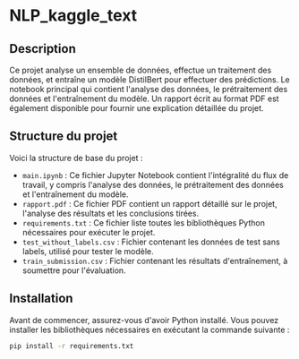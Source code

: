 # NLP_kaggle_text


## Description

Ce projet analyse un ensemble de données, effectue un traitement des données, et entraîne un modèle DistilBert pour effectuer des prédictions. Le notebook principal qui contient l'analyse des données, le prétraitement des données et l'entraînement du modèle. Un rapport écrit au format PDF est également disponible pour fournir une explication détaillée du projet.

## Structure du projet

Voici la structure de base du projet :


- `main.ipynb` : Ce fichier Jupyter Notebook contient l'intégralité du flux de travail, y compris l'analyse des données, le prétraitement des données et l'entraînement du modèle.
- `rapport.pdf` : Ce fichier PDF contient un rapport détaillé sur le projet, l'analyse des résultats et les conclusions tirées.
- `requirements.txt` : Ce fichier liste toutes les bibliothèques Python nécessaires pour exécuter le projet.
- `test_without_labels.csv` : Fichier contenant les données de test sans labels, utilisé pour tester le modèle.
- `train_submission.csv` : Fichier contenant les résultats d'entraînement, à soumettre pour l'évaluation.



## Installation

Avant de commencer, assurez-vous d'avoir Python installé. Vous pouvez installer les bibliothèques nécessaires en exécutant la commande suivante :

```bash
pip install -r requirements.txt



